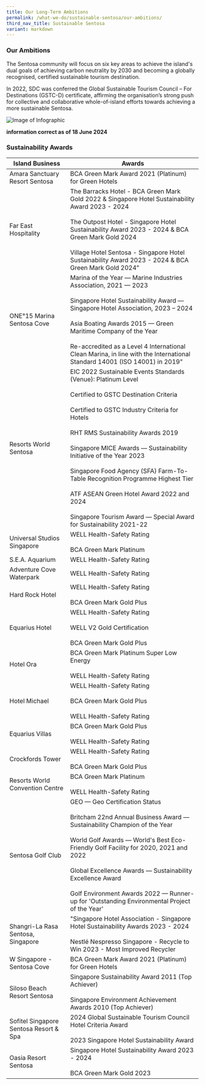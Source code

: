 ```yaml
---
title: Our Long-Term Ambitions
permalink: /what-we-do/sustainable-sentosa/our-ambitions/
third_nav_title: Sustainable Sentosa
variant: markdown
---
```

### **Our Ambitions**
The Sentosa community will focus on six key areas to achieve the island's dual goals of achieving carbon neutrality by 2030 and becoming a globally recognised, certified sustainable tourism destination.

In 2022, SDC was conferred the Global Sustainable Tourism Council – For Destinations (GSTC-D) certificate, affirming the organisation’s strong push for collective and collaborative whole-of-island efforts towards achieving a more sustainable Sentosa.

<img src="/images/what-we-do/sustainable-sentosa/infographic.jpg" alt="Image of Infographic">

**information correct as of  18 June 2024**

### **Sustainability Awards**


| Island Business | Awards
| -------- | -------- |
| Amara Sanctuary Resort Sentosa | BCA Green Mark Award 2021 (Platinum) for Green Hotels |  
| Far East Hospitality | The Barracks Hotel - BCA Green Mark Gold 2022 &amp; Singapore Hotel Sustainability Award 2023 - 2024 <br><br> The Outpost Hotel - Singapore Hotel Sustainability Award 2023 - 2024 &amp; BCA Green Mark Gold 2024 <br><br> Village Hotel Sentosa - Singapore Hotel Sustainability Award 2023 - 2024 &amp; BCA Green Mark Gold 2024" |  
| ONE°15 Marina Sentosa Cove | Marina of the Year — Marine Industries Association, 2021 — 2023 <br><br> Singapore Hotel Sustainability Award — Singapore Hotel Association, 2023 – 2024 <br><br> Asia Boating Awards 2015 — Green Maritime Company of the Year <br><br> Re-accredited as a Level 4 International Clean Marina, in line with the International Standard 14001 (ISO 14001) in 2019" |  
| Resorts World Sentosa | EIC 2022 Sustainable Events Standards (Venue): Platinum Level <br><br> Certified to GSTC Destination Criteria <br><br> Certified to GSTC Industry Criteria for Hotels <br><br> RHT RMS Sustainability Awards 2019 <br><br> Singapore MICE Awards — Sustainability Initiative of the Year 2023 <br><br> Singapore Food Agency (SFA) Farm-To-Table Recognition Programme Highest Tier <br><br> ATF ASEAN Green Hotel Award 2022 and 2024 <br><br> Singapore Tourism Award — Special Award for Sustainability 2021-22 |  
| Universal Studios Singapore | WELL Health-Safety Rating <br><br> BCA Green Mark Platinum |  
| S.E.A. Aquarium | WELL Health-Safety Rating |  
| Adventure Cove Waterpark | WELL Health-Safety Rating |  
| Hard Rock Hotel | WELL Health-Safety Rating <br><br> BCA Green Mark Gold Plus |  
| Equarius Hotel | WELL Health-Safety Rating <br><br> WELL V2 Gold Certification <br><br> BCA Green Mark Gold Plus |  
| Hotel Ora | BCA Green Mark Platinum Super Low Energy <br><br> WELL Health-Safety Rating |  
| Hotel Michael | WELL Health-Safety Rating <br><br> BCA Green Mark Gold Plus <br><br> WELL Health-Safety Rating |  
| Equarius Villas | BCA Green Mark Gold Plus <br><br> WELL Health-Safety Rating |  
| Crockfords Tower | WELL Health-Safety Rating <br><br> BCA Green Mark Gold Plus |  
| Resorts World Convention Centre | BCA Green Mark Platinum <br><br> WELL Health-Safety Rating |  
| Sentosa Golf Club | GEO — Geo Certification Status <br><br> Britcham 22nd Annual Business Award — Sustainability Champion of the Year <br><br> World Golf Awards — World's Best Eco-Friendly Golf Facility for 2020, 2021 and 2022 <br><br> Global Excellence Awards — Sustainability Excellence Award <br><br> Golf Environment Awards 2022 — Runner-up for 'Outstanding Environmental Project of the Year' |  
| Shangri-La Rasa Sentosa, Singapore | "Singapore Hotel Association - Singapore Hotel Sustainability Awards 2023 - 2024 <br><br> Nestlé Nespresso Singapore - Recycle to Win 2023 - Most Improved Recycler |  
| W Singapore - Sentosa Cove | BCA Green Mark Award 2021 (Platinum) for Green Hotels |  
| Siloso Beach Resort Sentosa | Singapore Sustainability Award 2011 (Top Achiever) <br><br> Singapore Environment Achievement Awards 2010 (Top Achiever) |  
| Sofitel Singapore Sentosa Resort &amp; Spa | 2024 Global Sustainable Tourism Council Hotel Criteria Award <br><br> 2023 Singapore Hotel Sustainability Award |  
| Oasia Resort Sentosa | Singapore Hotel Sustainability Award 2023 - 2024 <br><br> BCA Green Mark Gold 2023 |